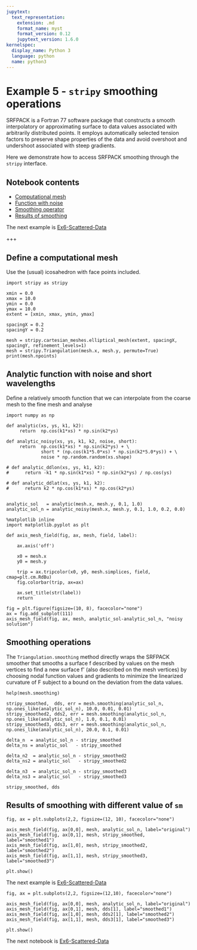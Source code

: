 ```yaml
---
jupytext:
  text_representation:
    extension: .md
    format_name: myst
    format_version: 0.12
    jupytext_version: 1.6.0
kernelspec:
  display_name: Python 3
  language: python
  name: python3
---
```


# Example 5 - `stripy` smoothing operations

SRFPACK is a Fortran 77 software package that constructs a smooth interpolatory or approximating surface to data values associated with arbitrarily distributed points. It employs automatically selected tension factors to preserve shape properties of the data and avoid overshoot and undershoot associated with steep gradients.

Here we demonstrate how to access SRFPACK smoothing through the `stripy` interface.

## Notebook contents

   - [Computational mesh](#Define-a-computational-mesh)
   - [Function with noise](#Analytic-function-with-noise-and-short-wavelengths)
   - [Smoothing operator](#Smoothing-operations)
   - [Results of smoothing](#Results-of-smoothing-with-different-value-of-sm)
   

The next example is [Ex6-Scattered-Data](./Ex6-Scattered-Data.md)

+++

## Define a computational mesh

Use the (usual) icosahedron with face points included. 

```{code-cell} ipython3
import stripy as stripy

xmin = 0.0
xmax = 10.0
ymin = 0.0
ymax = 10.0
extent = [xmin, xmax, ymin, ymax]

spacingX = 0.2
spacingY = 0.2

mesh = stripy.cartesian_meshes.elliptical_mesh(extent, spacingX, spacingY, refinement_levels=1)
mesh = stripy.Triangulation(mesh.x, mesh.y, permute=True)
print(mesh.npoints)
```

## Analytic function with noise and short wavelengths

Define a relatively smooth function that we can interpolate from the coarse mesh to the fine mesh and analyse 

```{code-cell} ipython3
import numpy as np

def analytic(xs, ys, k1, k2):
     return  np.cos(k1*xs) * np.sin(k2*ys) 
    
def analytic_noisy(xs, ys, k1, k2, noise, short):
     return  np.cos(k1*xs) * np.sin(k2*ys) + \
             short * (np.cos(k1*5.0*xs) * np.sin(k2*5.0*ys)) + \
             noise * np.random.random(xs.shape)

# def analytic_ddlon(xs, ys, k1, k2):
#      return -k1 * np.sin(k1*xs) * np.sin(k2*ys) / np.cos(ys)

# def analytic_ddlat(xs, ys, k1, k2):
#      return k2 * np.cos(k1*xs) * np.cos(k2*ys) 


analytic_sol   = analytic(mesh.x, mesh.y, 0.1, 1.0)
analytic_sol_n = analytic_noisy(mesh.x, mesh.y, 0.1, 1.0, 0.2, 0.0)
```

```{code-cell} ipython3
%matplotlib inline
import matplotlib.pyplot as plt

def axis_mesh_field(fig, ax, mesh, field, label):

    ax.axis('off')

    x0 = mesh.x
    y0 = mesh.y
    
    trip = ax.tripcolor(x0, y0, mesh.simplices, field, cmap=plt.cm.RdBu)
    fig.colorbar(trip, ax=ax)
    
    ax.set_title(str(label))
    return

fig = plt.figure(figsize=(10, 8), facecolor="none")
ax = fig.add_subplot(111)
axis_mesh_field(fig, ax, mesh, analytic_sol-analytic_sol_n, "noisy solution")
```

## Smoothing operations 

The `Triangulation.smoothing` method directly wraps the SRFPACK smoother that smooths a surface f described 
by values on the mesh vertices to find a new surface f' (also described on the mesh vertices) by choosing nodal function values and gradients to minimize the linearized curvature of F subject to a bound on the deviation from the data values. 

```{code-cell} ipython3
help(mesh.smoothing)
```

```{code-cell} ipython3
stripy_smoothed,  dds, err = mesh.smoothing(analytic_sol_n, np.ones_like(analytic_sol_n), 10.0, 0.01, 0.01)
stripy_smoothed2, dds2, err = mesh.smoothing(analytic_sol_n, np.ones_like(analytic_sol_n), 1.0, 0.1, 0.01)
stripy_smoothed3, dds3, err = mesh.smoothing(analytic_sol_n, np.ones_like(analytic_sol_n), 20.0, 0.1, 0.01)

delta_n  = analytic_sol_n - stripy_smoothed
delta_ns = analytic_sol   - stripy_smoothed

delta_n2  = analytic_sol_n - stripy_smoothed2
delta_ns2 = analytic_sol   - stripy_smoothed2

delta_n3  = analytic_sol_n - stripy_smoothed3
delta_ns3 = analytic_sol   - stripy_smoothed3
```

```{code-cell} ipython3
stripy_smoothed, dds
```

## Results of smoothing with different value of `sm`

```{code-cell} ipython3
fig, ax = plt.subplots(2,2, figsize=(12, 10), facecolor="none")

axis_mesh_field(fig, ax[0,0], mesh, analytic_sol_n, label="original")
axis_mesh_field(fig, ax[0,1], mesh, stripy_smoothed, label="smoothed1")
axis_mesh_field(fig, ax[1,0], mesh, stripy_smoothed2, label="smoothed2")
axis_mesh_field(fig, ax[1,1], mesh, stripy_smoothed3, label="smoothed3")

plt.show()
```

The next example is [Ex6-Scattered-Data](./Ex6-Scattered-Data.md)

```{code-cell} ipython3
fig, ax = plt.subplots(2,2, figsize=(12,10), facecolor="none")

axis_mesh_field(fig, ax[0,0], mesh, analytic_sol_n, label="original")
axis_mesh_field(fig, ax[0,1], mesh, dds[1], label="smoothed1")
axis_mesh_field(fig, ax[1,0], mesh, dds2[1], label="smoothed2")
axis_mesh_field(fig, ax[1,1], mesh, dds3[1], label="smoothed3")

plt.show()
```

The next notebook is [Ex6-Scattered-Data](./Ex6-Scattered-Data.md)
